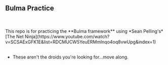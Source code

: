 ## Bulma Practice
<br>
<br>
This repo is for practicing the **Bulma framework** using *Sean Pelling's* [The Net Ninja](https://www.youtube.com/watch?v=SCSAExGFK1E&list=RDCMUCW5YeuERMmlnqo4oq8vwUpg&index=1) <br><br>


 - These aren't the droids you're looking for...move along.